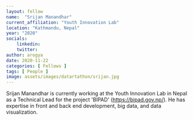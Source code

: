 ```yaml
---
layout: fellow
name:  "Srijan Manandhar"
current_affiliation: "Youth Innovation Lab"
location: "Kathmandu, Nepal"
year: "2020"
socials:
    linkedin: 
    twitter: 
author: arogya
date: 2020-11-22
categories: [ Fellows ]
tags: [ People ]
image: assets/images/datartathon/srijan.jpg
---
```


Srijan Manandhar is currently working at the Youth Innovation Lab in Nepal as a Technical Lead for the project 'BIPAD' (https://bipad.gov.np/). He has expertise in front and back end development, big data, and data visualization.

